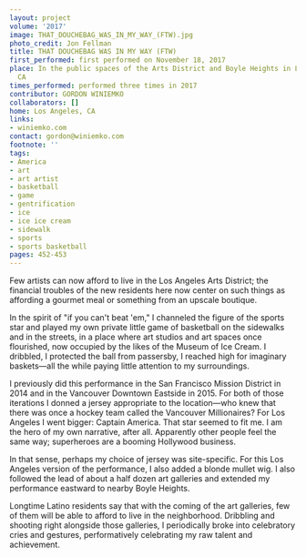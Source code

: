 ```yaml
---
layout: project
volume: '2017'
image: THAT_DOUCHEBAG_WAS_IN_MY_WAY_(FTW).jpg
photo_credit: Jon Fellman
title: THAT DOUCHEBAG WAS IN MY WAY (FTW)
first_performed: first performed on November 18, 2017
place: In the public spaces of the Arts District and Boyle Heights in Los Angeles,
  CA
times_performed: performed three times in 2017
contributor: GORDON WINIEMKO
collaborators: []
home: Los Angeles, CA
links:
- winiemko.com
contact: gordon@winiemko.com
footnote: ''
tags:
- America
- art
- art artist
- basketball
- game
- gentrification
- ice
- ice ice cream
- sidewalk
- sports
- sports basketball
pages: 452-453
---
```


Few artists can now afford to live in the Los Angeles Arts District; the financial troubles of the new residents here now center on such things as affording a gourmet meal or something from an upscale boutique.

In the spirit of "if you can't beat 'em," I channeled the figure of the sports star and played my own private little game of basketball on the sidewalks and in the streets, in a place where art studios and art spaces once flourished, now occupied by the likes of the Museum of Ice Cream. I dribbled, I protected the ball from passersby, I reached high for imaginary baskets—all the while paying little attention to my surroundings.

I previously did this performance in the San Francisco Mission District in 2014 and in the Vancouver Downtown Eastside in 2015. For both of those iterations I donned a jersey appropriate to the location—who knew that there was once a hockey team called the Vancouver Millionaires? For Los Angeles I went bigger: Captain America. That star seemed to fit me. I am the hero of my own narrative, after all. Apparently other people feel the same way; superheroes are a booming Hollywood business.

In that sense, perhaps my choice of jersey was site-specific. For this Los Angeles version of the performance, I also added a blonde mullet wig. I also followed the lead of about a half dozen art galleries and extended my performance eastward to nearby Boyle Heights.

Longtime Latino residents say that with the coming of the art galleries, few of them will be able to afford to live in the neighborhood. Dribbling and shooting right alongside those galleries, I periodically broke into celebratory cries and gestures, performatively celebrating my raw talent and achievement.
